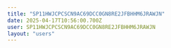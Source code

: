 ```yaml
---
title: "SP11HWJCPCSCN9AC69DCC0GN8RE2JFBHHM6JRAWJN"
date: 2025-04-17T10:56:00.700Z
user: SP11HWJCPCSCN9AC69DCC0GN8RE2JFBHHM6JRAWJN
layout: "users"
---
```

    